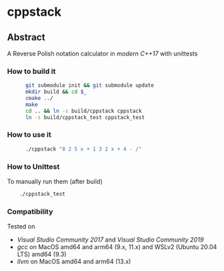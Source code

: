 # cppstack

## Abstract

A Reverse Polish notation calculator in *modern C++17* with unittests


### How to build it
```bash
      git submodule init && git submodule update
      mkdir build && cd $_
      cmake ../
      make
      cd .. && ln -s build/cppstack cppstack
      ln -s build/cppstack_test cppstack_test
```

### How to use it
```bash
      ./cppstack "8 2 5 x + 1 3 2 x + 4 - /"
```

### How to Unittest

To manually run them (after build)
```bash
    ./cppstack_test
```


### Compatibility

Tested on
  - *Visual Studio Community 2017* and *Visual Studio Community 2019* 
  - *gcc* on MacOS amd64 and arm64 (9.x, 11.x) and WSLv2 (Ubuntu 20.04 LTS) amd64 (9.3)
  - *llvm* on MacOS amd64 and arm64 (13.x)
